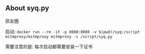 ## About syq.py

损友圈

启动: `docker run --rm -it -p 8080:8080 -v $(pwd)/syq:/script mitmproxy/mitmproxy mitmproxy -s /script/syq.py`

需要注意的是: 每次启动都需要安装一下证书
